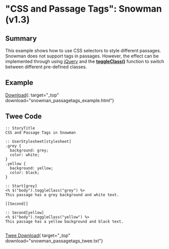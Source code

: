 # "CSS and Passage Tags": Snowman (v1.3)

## Summary

This example shows how to use CSS selectors to style different passages. Snowman does not support tags in passages. However, the effect can be implemented through using [jQuery](https://jquery.com/) and the **[toggleClass()](http://api.jquery.com/toggleclass/)** function to switch between different pre-defined classes.

## Example

[Download](snowman_passagetags_example.html){: target="_top" download="snowman_passagetags_example.html"}

## Twee Code

```twee
:: StoryTitle
CSS and Passage Tags in Snowman

:: UserStylesheet[stylesheet]
.grey {
  background: grey;
  color: white;
}
.yellow {
  background: yellow;
  color: black;
}

:: Start[grey]
<% $("body").toggleClass("grey") %>
This passage has a grey background and white text.

[[Second]]

:: Second[yellow]
<% $("body").toggleClass("yellow") %>
This passage has a yellow background and black text.


```

[Twee Download](snowman_passagetags_twee.txt){ target="_top" download="snowman_passagetags_twee.txt"}
